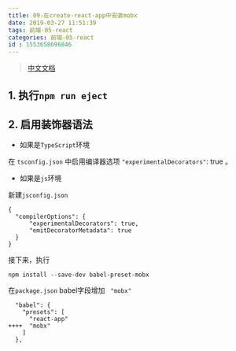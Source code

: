 ```yaml
---
title: 09-在create-react-app中安装mobx
date: 2019-03-27 11:51:39
tags: 前端-05-react
categories: 前端-05-react
id : 1553658696846
---
```


> [中文文档](https://cn.mobx.js.org/best/decorators.html)

## 1. 执行`npm run eject`

## 2. 启用装饰器语法

- 如果是`TypeScript`环境

在 `tsconfig.json` 中启用编译器选项 `"experimentalDecorators"`: true 。

- 如果是`js`环境

新建`jsconfig.json`

```
{
  "compilerOptions": {
      "experimentalDecorators": true,
      "emitDecoratorMetadata": true
  }
}
```

接下来，执行 

```
npm install --save-dev babel-preset-mobx
```

在`package.json` babel字段增加 ` "mobx"`


```
  "babel": {
    "presets": [
      "react-app"
++++  "mobx"
    ]
  },
```
